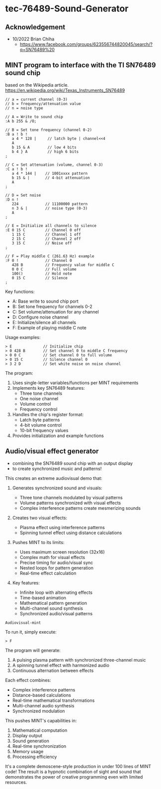 # tec-76489-Sound-Generator

## Acknowledgement
- 10/2022 Brian Chiha
  - https://www.facebook.com/groups/623556744820045/search/?q=SN76489%20




## MINT program to interface with the TI SN76489 sound chip 
based on the Wikipedia article. https://en.wikipedia.org/wiki/Texas_Instruments_SN76489


```mint
// a = current channel (0-3)
// b = frequency/attenuation value
// n = noise type

// A = Write to sound chip
:A b 255 & /O;

// B = Set tone frequency (channel 0-2)
:B a ! b !
   a 4 * 128 |     // latch byte | channel<<4
   A
   b 15 & A        // low 4 bits
   b 4 } A         // high 6 bits
;

// C = Set attenuation (volume, channel 0-3)
:C a ! b !
   a 4 * 144 |    // 1001xxxx pattern
   b 15 & |       // 4-bit attenuation
   A
;

// D = Set noise
:D n !
   224            // 11100000 pattern
   n 3 & |        // noise type (0-3)
   A
;

// E = Initialize all channels to silence
:E 0 15 C         // Channel 0 off
   1 15 C         // Channel 1 off
   2 15 C         // Channel 2 off
   3 15 C         // Noise off
;

// F = Play middle C (261.63 Hz) example
:F 0 !            // Channel 0
   428 B          // Frequency value for middle C
   0 0 C          // Full volume
   100()          // Hold note
   0 15 C         // Silence
;
```

Key functions:
- A: Base write to sound chip port
- B: Set tone frequency for channels 0-2
- C: Set volume/attenuation for any channel 
- D: Configure noise channel
- E: Initialize/silence all channels
- F: Example of playing middle C note

Usage examples:
```mint
> E              // Initialize chip
> 0 428 B        // Set channel 0 to middle C frequency
> 0 0 C          // Set channel 0 to full volume
> 0 15 C         // Silence channel 0
> 3 2 D          // Set white noise on noise channel
```

The program:
1. Uses single-letter variables/functions per MINT requirements
2. Implements key SN76489 features:
   - Three tone channels
   - One noise channel
   - Volume control
   - Frequency control
3. Handles the chip's register format:
   - Latch byte patterns
   - 4-bit volume control
   - 10-bit frequency values
4. Provides initialization and example functions

##  Audio/visual effect generator 
- combining the SN76489 sound chip with an output display
- to create synchronized music and patterns!



This creates an extreme audiovisual demo that:

1. Generates synchronized sound and visuals:
   - Three tone channels modulated by visual patterns
   - Volume patterns synchronized with visual effects
   - Complex interference patterns create mesmerizing sounds

2. Creates two visual effects:
   - Plasma effect using interference patterns
   - Spinning tunnel effect using distance calculations
   
3. Pushes MINT to its limits:
   - Uses maximum screen resolution (32x16)
   - Complex math for visual effects
   - Precise timing for audio/visual sync
   - Nested loops for pattern generation
   - Real-time effect calculation

4. Key features:
   - Infinite loop with alternating effects
   - Time-based animation
   - Mathematical pattern generation
   - Multi-channel sound synthesis
   - Synchronized audio/visual patterns

`Audiovisual-mint`

To run it, simply execute:
```mint
> F
```

The program will generate:
1. A pulsing plasma pattern with synchronized three-channel music
2. A spinning tunnel effect with harmonized audio
3. Continuous alternation between effects

Each effect combines:
- Complex interference patterns
- Distance-based calculations
- Real-time mathematical transformations
- Multi-channel audio synthesis
- Synchronized modulation

This pushes MINT's capabilities in:
1. Mathematical computation
2. Display output
3. Sound generation
4. Real-time synchronization
5. Memory usage
6. Processing efficiency

It's a complete demoscene-style production in under 100 lines of MINT code! The result is a hypnotic combination of sight and sound that demonstrates the power of creative programming even with limited resources.

